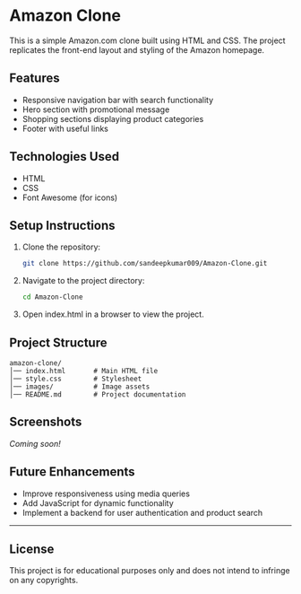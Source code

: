 # Amazon Clone

This is a simple Amazon.com clone built using HTML and CSS. The project replicates the front-end layout and styling of the Amazon homepage.

## Features

- Responsive navigation bar with search functionality
- Hero section with promotional message
- Shopping sections displaying product categories
- Footer with useful links

## Technologies Used

- HTML
- CSS
- Font Awesome (for icons)

## Setup Instructions

1. Clone the repository:
   ```bash
   git clone https://github.com/sandeepkumar009/Amazon-Clone.git
   ```
2. Navigate to the project directory:
   ```bash
   cd Amazon-Clone
   ```
3. Open index.html in a browser to view the project.

## Project Structure

```
amazon-clone/
│── index.html       # Main HTML file
│── style.css        # Stylesheet
│── images/          # Image assets
│── README.md        # Project documentation
```

## Screenshots

*Coming soon!*

## Future Enhancements

- Improve responsiveness using media queries
- Add JavaScript for dynamic functionality
- Implement a backend for user authentication and product search
---

## License

This project is for educational purposes only and does not intend to infringe on any copyrights.
